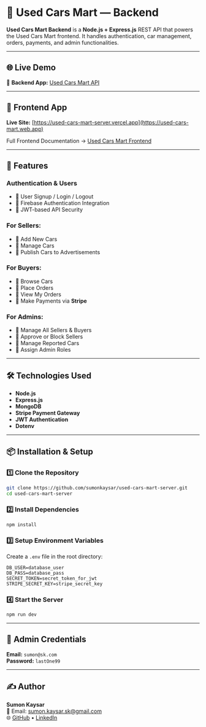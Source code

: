 # 🚗 Used Cars Mart — Backend

**Used Cars Mart Backend** is a **Node.js + Express.js** REST API that powers the Used Cars Mart frontend. It handles authentication, car management, orders, payments, and admin functionalities.

---

## 🌐 Live Demo

🔗 **Backend App:** [Used Cars Mart API](https://used-cars-mart-server.vercel.app)

---

## 🔗 Frontend App

**Live Site:** [https://used-cars-mart-server.vercel.app](https://used-cars-mart.web.app)

Full Frontend Documentation → [Used Cars Mart Frontend](https://github.com/sumonkaysar/used-cars-mart-client)

---

## 🚀 Features

### **Authentication & Users**

- 🔹 User Signup / Login / Logout
- 🔹 Firebase Authentication Integration
- 🔹 JWT-based API Security

### **For Sellers:**

- 🔹 Add New Cars
- 🔹 Manage Cars
- 🔹 Publish Cars to Advertisements

### **For Buyers:**

- 🔹 Browse Cars
- 🔹 Place Orders
- 🔹 View My Orders
- 🔹 Make Payments via **Stripe**

### **For Admins:**

- 🔹 Manage All Sellers & Buyers
- 🔹 Approve or Block Sellers
- 🔹 Manage Reported Cars
- 🔹 Assign Admin Roles

---

## 🛠️ Technologies Used

- **Node.js**
- **Express.js**
- **MongoDB**
- **Stripe Payment Gateway**
- **JWT Authentication**
- **Dotenv**

---

## 📦 Installation & Setup

### 1️⃣ Clone the Repository

```bash
git clone https://github.com/sumonkaysar/used-cars-mart-server.git
cd used-cars-mart-server
```

### 2️⃣ Install Dependencies

```bash
npm install
```

### 3️⃣ Setup Environment Variables

Create a `.env` file in the root directory:

```env
DB_USER=database_user
DB_PASS=database_pass
SECRET_TOKEN=secret_token_for_jwt
STRIPE_SECRET_KEY=stripe_secret_key
```

### 4️⃣ Start the Server

```bash
npm run dev
```

---

## 🔑 Admin Credentials

**Email:** `sumon@sk.com`  
**Password:** `lastOne99`

---

## ✍️ Author

**Sumon Kaysar**  
📧 Email: [sumon.kaysar.sk@gmail.com](mailto:sumon.kaysar.sk@gmail.com)  
🌐 [GitHub](https://github.com/sumonkaysar) • [LinkedIn](https://linkedin.com/in/sumonkaysar)
